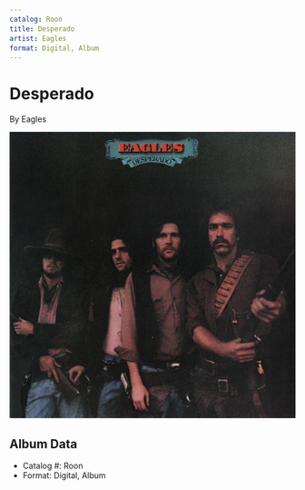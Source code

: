 ```yaml
---
catalog: Roon
title: Desperado
artist: Eagles
format: Digital, Album
---
```


# Desperado

By Eagles

![](../../assets/albumcovers/Eagles-Desperado.png)

## Album Data

- Catalog #: Roon
- Format: Digital, Album

